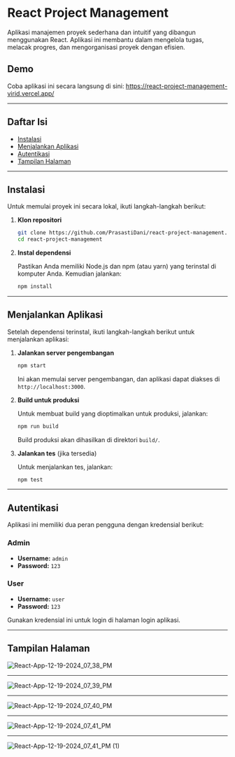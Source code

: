 # React Project Management

Aplikasi manajemen proyek sederhana dan intuitif yang dibangun menggunakan React. Aplikasi ini membantu dalam mengelola tugas, melacak progres, dan mengorganisasi proyek dengan efisien.

## Demo

Coba aplikasi ini secara langsung di sini: 
https://react-project-management-virid.vercel.app/

---

## Daftar Isi

- [Instalasi](#instalasi)
- [Menjalankan Aplikasi](#menjalankan-aplikasi)
- [Autentikasi](#autentikasi)
- [Tampilan Halaman](#tampilan-halaman)

---

## Instalasi

Untuk memulai proyek ini secara lokal, ikuti langkah-langkah berikut:

1. **Klon repositori**

   ```bash
   git clone https://github.com/PrasastiDani/react-project-management.git
   cd react-project-management
   ```

2. **Instal dependensi**

   Pastikan Anda memiliki Node.js dan npm (atau yarn) yang terinstal di komputer Anda. Kemudian jalankan:

   ```bash
   npm install
   ```
---


## Menjalankan Aplikasi

Setelah dependensi terinstal, ikuti langkah-langkah berikut untuk menjalankan aplikasi:

1. **Jalankan server pengembangan**

   ```bash
   npm start
   ```

   Ini akan memulai server pengembangan, dan aplikasi dapat diakses di `http://localhost:3000`.

2. **Build untuk produksi**

   Untuk membuat build yang dioptimalkan untuk produksi, jalankan:

   ```bash
   npm run build
   ```

   Build produksi akan dihasilkan di direktori `build/`.

3. **Jalankan tes** (jika tersedia)

   Untuk menjalankan tes, jalankan:

   ```bash
   npm test
   ```

---

## Autentikasi

Aplikasi ini memiliki dua peran pengguna dengan kredensial berikut:

### Admin
- **Username:** `admin`
- **Password:** `123`

### User
- **Username:** `user`
- **Password:** `123`

Gunakan kredensial ini untuk login di halaman login aplikasi.

---

## Tampilan Halaman

![React-App-12-19-2024_07_38_PM](https://github.com/user-attachments/assets/776e8071-811e-4498-b746-ae3fb98e791b)

---

![React-App-12-19-2024_07_39_PM](https://github.com/user-attachments/assets/02086f30-aabf-49a5-9694-1d069e986b03)

---

![React-App-12-19-2024_07_40_PM](https://github.com/user-attachments/assets/d69de171-652d-4e27-ab31-3ccf8d74bd93)

---

![React-App-12-19-2024_07_41_PM](https://github.com/user-attachments/assets/14e6ae13-c35a-4492-8b6b-745ab420b6f5)

---

![React-App-12-19-2024_07_41_PM (1)](https://github.com/user-attachments/assets/93b6518f-7234-4db3-96ab-f955e8b19d64)
